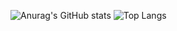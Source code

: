 ![Anurag's GitHub stats](https://github-readme-stats.vercel.app/api?username=QuocCuong2807&theme=calm_pink)
![Top Langs](https://github-readme-stats.vercel.app/api/top-langs/?username=QuocCuong2807&layout=compact&theme=calm_pink)


